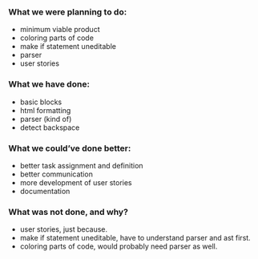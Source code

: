 ### What we were planning to do:
* minimum viable product
* coloring parts of code
* make if statement uneditable
* parser
* user stories

### What we have done:
* basic blocks
* html formatting
* parser (kind of)
* detect backspace

### What we could’ve done better:
* better task assignment and definition
* better communication
* more development of user stories
* documentation

### What was not done, and why?
* user stories, just because.
* make if statement uneditable, have to understand parser and ast first.
* coloring parts of code, would probably need parser as well.
